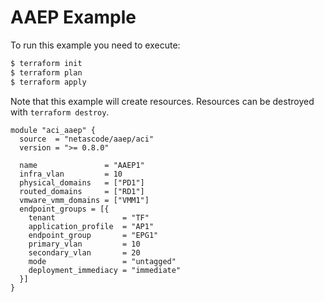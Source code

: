 <!-- BEGIN_TF_DOCS -->
# AAEP Example

To run this example you need to execute:

```bash
$ terraform init
$ terraform plan
$ terraform apply
```

Note that this example will create resources. Resources can be destroyed with `terraform destroy`.

```hcl
module "aci_aaep" {
  source  = "netascode/aaep/aci"
  version = ">= 0.8.0"

  name               = "AAEP1"
  infra_vlan         = 10
  physical_domains   = ["PD1"]
  routed_domains     = ["RD1"]
  vmware_vmm_domains = ["VMM1"]
  endpoint_groups = [{
    tenant               = "TF"
    application_profile  = "AP1"
    endpoint_group       = "EPG1"
    primary_vlan         = 10
    secondary_vlan       = 20
    mode                 = "untagged"
    deployment_immediacy = "immediate"
  }]
}
```
<!-- END_TF_DOCS -->